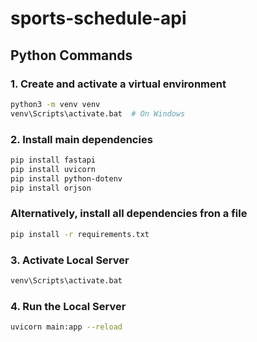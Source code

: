 # sports-schedule-api

## Python Commands

### 1. Create and activate a virtual environment

```bash
python3 -m venv venv
venv\Scripts\activate.bat  # On Windows
```

### 2. Install main dependencies 

```bash
pip install fastapi
pip install uvicorn
pip install python-dotenv
pip install orjson
```

### Alternatively, install all dependencies fron a file

```bash
pip install -r requirements.txt
```

### 3. Activate Local Server
```bash
venv\Scripts\activate.bat
```

### 4. Run the Local Server
```bash
uvicorn main:app --reload
```